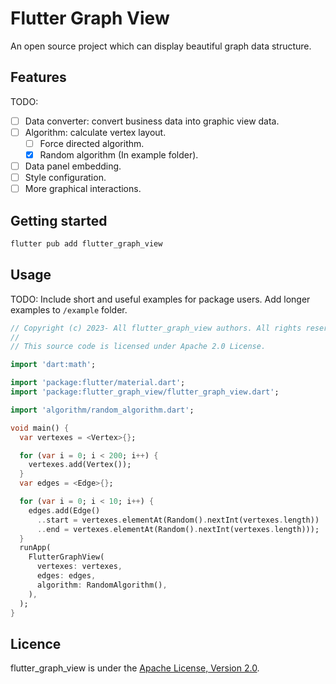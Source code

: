 <!--
This README describes the package. If you publish this package to pub.dev,
this README's contents appear on the landing page for your package.

For information about how to write a good package README, see the guide for
[writing package pages](https://dart.dev/guides/libraries/writing-package-pages).

For general information about developing packages, see the Dart guide for
[creating packages](https://dart.dev/guides/libraries/create-library-packages)
and the Flutter guide for
[developing packages and plugins](https://flutter.dev/developing-packages).
-->

# Flutter Graph View
An open source project which can display beautiful graph data structure. 

## Features

TODO: 
- [ ] Data converter: convert business data into graphic view data.
- [ ] Algorithm: calculate vertex layout.
  - [ ] Force directed algorithm.
  - [x] Random algorithm (In example folder).
- [ ] Data panel embedding.
- [ ] Style configuration.
- [ ] More graphical interactions.

## Getting started

```sh
flutter pub add flutter_graph_view
```

## Usage

TODO: Include short and useful examples for package users. Add longer examples
to `/example` folder.

```dart
// Copyright (c) 2023- All flutter_graph_view authors. All rights reserved.
//
// This source code is licensed under Apache 2.0 License.

import 'dart:math';

import 'package:flutter/material.dart';
import 'package:flutter_graph_view/flutter_graph_view.dart';

import 'algorithm/random_algorithm.dart';

void main() {
  var vertexes = <Vertex>{};

  for (var i = 0; i < 200; i++) {
    vertexes.add(Vertex());
  }
  var edges = <Edge>{};

  for (var i = 0; i < 10; i++) {
    edges.add(Edge()
      ..start = vertexes.elementAt(Random().nextInt(vertexes.length))
      ..end = vertexes.elementAt(Random().nextInt(vertexes.length)));
  }
  runApp(
    FlutterGraphView(
      vertexes: vertexes,
      edges: edges,
      algorithm: RandomAlgorithm(),
    ),
  );
}

```

## Licence

flutter_graph_view is under the [Apache License, Version 2.0](https://www.apache.org/licenses/LICENSE-2.0).
